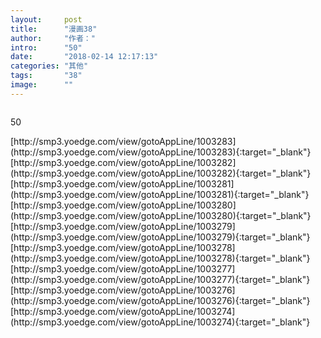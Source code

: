 ```yaml
---
layout:     post
title:      "漫画38"
author:     "作者："
intro:      "50"
date:       "2018-02-14 12:17:13"
categories: "其他"
tags:       "38"
image:      ""
---
```

<div style="text-align: center">
<p><img src=""/></p>
</div>
<p class="post-meta">
<span>50</span>
</p>
[http://smp3.yoedge.com/view/gotoAppLine/1003283](http://smp3.yoedge.com/view/gotoAppLine/1003283){:target="_blank"}
[http://smp3.yoedge.com/view/gotoAppLine/1003282](http://smp3.yoedge.com/view/gotoAppLine/1003282){:target="_blank"}
[http://smp3.yoedge.com/view/gotoAppLine/1003281](http://smp3.yoedge.com/view/gotoAppLine/1003281){:target="_blank"}
[http://smp3.yoedge.com/view/gotoAppLine/1003280](http://smp3.yoedge.com/view/gotoAppLine/1003280){:target="_blank"}
[http://smp3.yoedge.com/view/gotoAppLine/1003279](http://smp3.yoedge.com/view/gotoAppLine/1003279){:target="_blank"}
[http://smp3.yoedge.com/view/gotoAppLine/1003278](http://smp3.yoedge.com/view/gotoAppLine/1003278){:target="_blank"}
[http://smp3.yoedge.com/view/gotoAppLine/1003277](http://smp3.yoedge.com/view/gotoAppLine/1003277){:target="_blank"}
[http://smp3.yoedge.com/view/gotoAppLine/1003276](http://smp3.yoedge.com/view/gotoAppLine/1003276){:target="_blank"}
[http://smp3.yoedge.com/view/gotoAppLine/1003274](http://smp3.yoedge.com/view/gotoAppLine/1003274){:target="_blank"}


